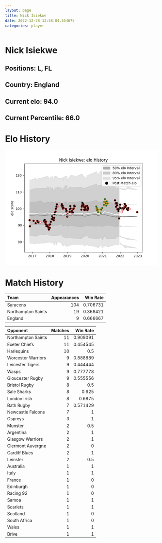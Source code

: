 ```yaml
---  
layout: page  
title: Nick Isiekwe  
date: 2022-12-28 12:58:04.554675  
categories: player  
---
```

# Nick Isiekwe

## Positions: L, FL

## Country: England

## Current elo: 94.0

## Current Percentile: 66.0

# Elo History


![elo history](history_NickIsiekwe.png)
# Match History


| Team               |   Appearances |   Win Rate |
|:-------------------|--------------:|-----------:|
| Saracens           |           104 |   0.706731 |
| Northampton Saints |            19 |   0.368421 |
| England            |             9 |   0.666667 |

| Opponent           |   Matches |   Win Rate |
|:-------------------|----------:|-----------:|
| Northampton Saints |        11 |   0.909091 |
| Exeter Chiefs      |        11 |   0.454545 |
| Harlequins         |        10 |   0.5      |
| Worcester Warriors |         9 |   0.888889 |
| Leicester Tigers   |         9 |   0.444444 |
| Wasps              |         9 |   0.777778 |
| Gloucester Rugby   |         9 |   0.555556 |
| Bristol Rugby      |         8 |   0.5      |
| Sale Sharks        |         8 |   0.625    |
| London Irish       |         8 |   0.6875   |
| Bath Rugby         |         7 |   0.571429 |
| Newcastle Falcons  |         7 |   1        |
| Ospreys            |         3 |   1        |
| Munster            |         2 |   0.5      |
| Argentina          |         2 |   1        |
| Glasgow Warriors   |         2 |   1        |
| Clermont Auvergne  |         2 |   0        |
| Cardiff Blues      |         2 |   1        |
| Leinster           |         2 |   0.5      |
| Australia          |         1 |   1        |
| Italy              |         1 |   1        |
| France             |         1 |   0        |
| Edinburgh          |         1 |   0        |
| Racing 92          |         1 |   0        |
| Samoa              |         1 |   1        |
| Scarlets           |         1 |   1        |
| Scotland           |         1 |   0        |
| South Africa       |         1 |   0        |
| Wales              |         1 |   1        |
| Brive              |         1 |   1        |